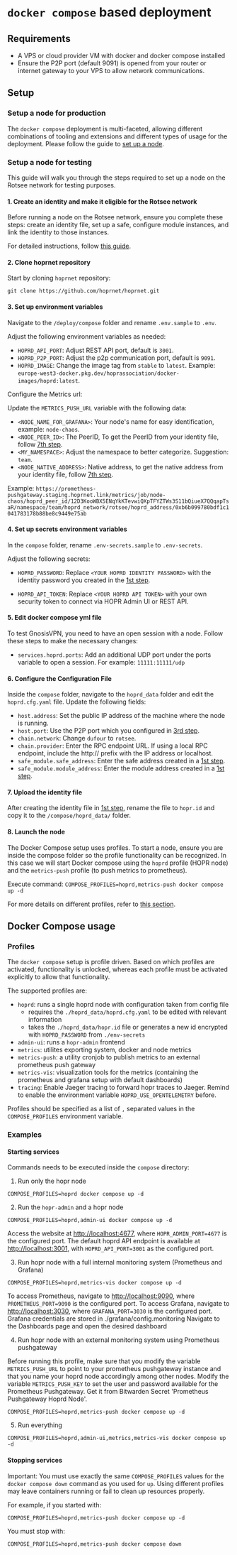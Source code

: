 # `docker compose` based deployment

## Requirements

- A VPS or cloud provider VM with docker and docker compose installed
- Ensure the P2P port (default 9091) is opened from your router or internet gateway to your VPS to allow network communications.

## Setup

### Setup a node for production

The `docker compose` deployment is multi-faceted, allowing different combinations of tooling and extensions and different types of usage for the deployment. Please follow the guide to [set up a node](https://docs.hoprnet.org/node/node-docker-compose).

### Setup a node for testing

This guide will walk you through the steps required to set up a node on the Rotsee network for testing purposes.

#### 1. Create an identity and make it eligible for the Rotsee network

Before running a node on the Rotsee network, ensure you complete these steps: create an identity file, set up a safe, configure module instances, and link the identity to those instances.  

For detailed instructions, follow [this guide](https://github.com/hoprnet/hoprnet/blob/master/hopli/README.md#create-read-identity-and-make-it-eligible-for-rotsee-network).

#### 2. Clone hoprnet repository

Start by cloning `hoprnet` repository:

```shell
git clone https://github.com/hoprnet/hoprnet.git
```

#### 3. Set up environment variables

Navigate to the `/deploy/compose` folder and rename `.env.sample` to `.env`.

Adjust the following environment variables as needed:

- `HOPRD_API_PORT`: Adjust REST API port, default is `3001`.
- `HOPRD_P2P_PORT`: Adjust the p2p communication port, default is `9091`.
- `HOPRD_IMAGE`: Change the image tag from `stable` to `latest`. Example: `europe-west3-docker.pkg.dev/hoprassociation/docker-images/hoprd:latest`.

Configure the Metrics url:

Update the `METRICS_PUSH_URL` variable with the following data:

- `<NODE_NAME_FOR_GRAFANA>`: Your node's name for easy identification, example: `node-chaos`.
- `<NODE_PEER_ID>`: The PeerID, To get the PeerID from your identity file, follow [7th step](https://github.com/hoprnet/hoprnet/blob/master/hopli/README.md#create-read-identity-and-make-it-eligible-for-rotsee-network). 
- `<MY_NAMESPACE>`: Adjust the namespace to better categorize. Suggestion: `team`.
- `<NODE_NATIVE_ADDRESS>`: Native address, to get the native address from your identity file, follow [7th step](https://github.com/hoprnet/hoprnet/blob/master/hopli/README.md#create-read-identity-and-make-it-eligible-for-rotsee-network). 

Example: `https://prometheus-pushgateway.staging.hoprnet.link/metrics/job/node-chaos/hoprd_peer_id/12D3KooWBX5ENqYkKTevwiQXpTFYZTWs3S11bQiueX7QQqapTsaR/namespace/team/hoprd_network/rotsee/hoprd_address/0xb6b099780bdf1c1041783178b88be8c9449e75ab`

#### 4. Set up secrets environment variables

In the `compose` folder, rename `.env-secrets.sample` to `.env-secrets`.

Adjust the following secrets:

- `HOPRD_PASSWORD`: Replace `<YOUR HOPRD IDENTITY PASSWORD>` with the identity password you created in the [1st step](#1-create-identity-and-make-it-eligible-for-rotsee-network).

- `HOPRD_API_TOKEN`: Replace `<YOUR HOPRD API TOKEN>` with your own security token to connect via HOPR Admin UI or REST API.

#### 5. Edit docker compose yml file

To test GnosisVPN, you need to have an open session with a node. Follow these steps to make the necessary changes:

- `services.hoprd.ports`: Add an additional UDP port under the ports variable to open a session. For example: `11111:11111/udp`

#### 6. Configure the Configuration File

Inside the `compose` folder, navigate to the `hoprd_data` folder and edit the `hoprd.cfg.yaml` file. Update the following fields:

- `host.address`: Set the public IP address of the machine where the node is running.
- `host.port`: Use the P2P port which you configured in [3rd step](#3-set-up-environment-variables).
- `chain.network`: Change `dufour` to `rotsee`.
- `chain.provider`: Enter the RPC endpoint URL. If using a local RPC endpoint, include the http:// prefix with the IP address or localhost.
- `safe_module.safe_address`: Enter the safe address created in a [1st step](#1-create-identity-and-make-it-eligible-for-rotsee-network).
- `safe_module.module_address`: Enter the module address created in a [1st step](#1-create-identity-and-make-it-eligible-for-rotsee-network).

#### 7. Upload the identity file

After creating the identity file in [1st step](#1-create-identity-and-make-it-eligible-for-rotsee-network), rename the file to `hopr.id` and copy it to the `/compose/hoprd_data/` folder.

#### 8. Launch the node

The Docker Compose setup uses profiles. To start a node, ensure you are inside the compose folder so the profile functionality can be recognized. In this case we will start Docker compose using the `hoprd` profile (HOPR node) and the `metrics-push` profile (to push metrics to prometheus).

Execute command: `COMPOSE_PROFILES=hoprd,metrics-push docker compose up -d`

For more details on different profiles, refer to [this section](#profiles).

## Docker Compose usage

### Profiles

The `docker compose` setup is profile driven. Based on which profiles are activated, functionality is unlocked, whereas each profile must be activated explicitly to allow that functionality.

The supported profiles are:

- `hoprd`: runs a single hoprd node with configuration taken from config file
  - requires the `./hoprd_data/hoprd.cfg.yaml` to be edited with relevant information
  - takes the `./hoprd_data/hopr.id` file or generates a new id encrypted with `HOPRD_PASSWORD` from `./env-secrets`
- `admin-ui`: runs a `hopr-admin` frontend
- `metrics`: utilites exporting system, docker and node metrics
- `metrics-push`: a utility cronjob to publish metrics to an external prometheus push gateway
- `metrics-vis`: visualization tools for the metrics (containing the prometheus and grafana setup with default dashboards)
- `tracing`: Enable Jaeger tracing to forward hopr traces to Jaeger. Remind to enable the environment variable `HOPRD_USE_OPENTELEMETRY` before.

Profiles should be specified as a list of `,` separated values in the `COMPOSE_PROFILES` environment variable.

### Examples

#### Starting services

Commands needs to be executed inside the `compose` directory:

1. Run only the hopr node

```shell
COMPOSE_PROFILES=hoprd docker compose up -d
```

2. Run the `hopr-admin` and a hopr node

```shell
COMPOSE_PROFILES=hoprd,admin-ui docker compose up -d
```

Access the website at [http://localhost:4677](http://localhost:4677), where `HOPR_ADMIN_PORT=4677` is the configured port.
The default hoprd API endpoint is available at [http://localhost:3001](http://localhost:3001), with `HOPRD_API_PORT=3001` as the configured port.

3. Run hopr node with a full internal monitoring system (Prometheus and Grafana)

```shell
COMPOSE_PROFILES=hoprd,metrics-vis docker compose up -d
```

To access Prometheus, navigate to [http://localhost:9090](http://localhost:9090), where `PROMETHEUS_PORT=9090` is the configured port.
To access Grafana, navigate to [http://localhost:3030](http://localhost:3030), where `GRAFANA_PORT=3030` is the configured port.
Grafana credentials are stored in ./grafana/config.monitoring
Navigate to the Dashboards page and open the desired dashboard

4. Run hopr node with an external monitoring system using Prometheus pushgateway

Before running this profile, make sure that you modify the variable `METRICS_PUSH_URL` to point to your prometheus pushgateway instance and that you name your hoprd node accordingly among other nodes. Modify the variable `METRICS_PUSH_KEY` to set the user and password available for the Prometheus Pushgateway. Get it from Bitwarden Secret 'Prometheus Pushgateway Hoprd Node'.

```shell
COMPOSE_PROFILES=hoprd,metrics-push docker compose up -d
```

5. Run everything

```shell
COMPOSE_PROFILES=hoprd,admin-ui,metrics,metrics-vis docker compose up -d
```

#### Stopping services

Important: You must use exactly the same `COMPOSE_PROFILES` values for the `docker compose down` command as you used for `up`. Using different profiles may leave containers running or fail to clean up resources properly.

For example, if you started with:

```shell
COMPOSE_PROFILES=hoprd,metrics-push docker compose up -d
```

You must stop with:
```shell
COMPOSE_PROFILES=hoprd,metrics-push docker compose down
```